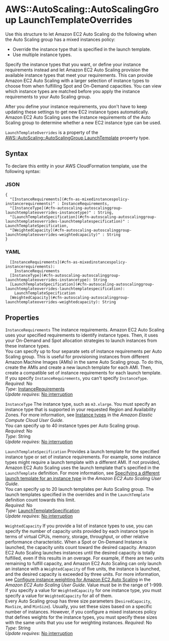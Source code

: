 # AWS::AutoScaling::AutoScalingGroup LaunchTemplateOverrides<a name="aws-properties-autoscaling-autoscalinggroup-launchtemplateoverrides"></a>

Use this structure to let Amazon EC2 Auto Scaling do the following when the Auto Scaling group has a mixed instances policy:

- Override the instance type that is specified in the launch template\.
- Use multiple instance types\.

Specify the instance types that you want, or define your instance requirements instead and let Amazon EC2 Auto Scaling provision the available instance types that meet your requirements\. This can provide Amazon EC2 Auto Scaling with a larger selection of instance types to choose from when fulfilling Spot and On\-Demand capacities\. You can view which instance types are matched before you apply the instance requirements to your Auto Scaling group\.

After you define your instance requirements, you don't have to keep updating these settings to get new EC2 instance types automatically\. Amazon EC2 Auto Scaling uses the instance requirements of the Auto Scaling group to determine whether a new EC2 instance type can be used\.

`LaunchTemplateOverrides` is a property of the [AWS::AutoScaling::AutoScalingGroup LaunchTemplate](https://docs.aws.amazon.com/AWSCloudFormation/latest/UserGuide/aws-properties-autoscaling-autoscalinggroup-launchtemplate.html) property type\.

## Syntax<a name="aws-properties-autoscaling-autoscalinggroup-launchtemplateoverrides-syntax"></a>

To declare this entity in your AWS CloudFormation template, use the following syntax:

### JSON<a name="aws-properties-autoscaling-autoscalinggroup-launchtemplateoverrides-syntax.json"></a>

```
{
  "[InstanceRequirements](#cfn-as-mixedinstancespolicy-instancerequirements)" : InstanceRequirements,
  "[InstanceType](#cfn-autoscaling-autoscalinggroup-launchtemplateoverrides-instancetype)" : String,
  "[LaunchTemplateSpecification](#cfn-autoscaling-autoscalinggroup-launchtemplateoverrides-launchtemplatespecification)" : LaunchTemplateSpecification,
  "[WeightedCapacity](#cfn-autoscaling-autoscalinggroup-launchtemplateoverrides-weightedcapacity)" : String
}
```

### YAML<a name="aws-properties-autoscaling-autoscalinggroup-launchtemplateoverrides-syntax.yaml"></a>

```
  [InstanceRequirements](#cfn-as-mixedinstancespolicy-instancerequirements):
    InstanceRequirements
  [InstanceType](#cfn-autoscaling-autoscalinggroup-launchtemplateoverrides-instancetype): String
  [LaunchTemplateSpecification](#cfn-autoscaling-autoscalinggroup-launchtemplateoverrides-launchtemplatespecification):
    LaunchTemplateSpecification
  [WeightedCapacity](#cfn-autoscaling-autoscalinggroup-launchtemplateoverrides-weightedcapacity): String
```

## Properties<a name="aws-properties-autoscaling-autoscalinggroup-launchtemplateoverrides-properties"></a>

`InstanceRequirements` <a name="cfn-as-mixedinstancespolicy-instancerequirements"></a>
The instance requirements\. Amazon EC2 Auto Scaling uses your specified requirements to identify instance types\. Then, it uses your On\-Demand and Spot allocation strategies to launch instances from these instance types\.  
You can specify up to four separate sets of instance requirements per Auto Scaling group\. This is useful for provisioning instances from different Amazon Machine Images \(AMIs\) in the same Auto Scaling group\. To do this, create the AMIs and create a new launch template for each AMI\. Then, create a compatible set of instance requirements for each launch template\.  
If you specify `InstanceRequirements`, you can't specify `InstanceType`\.
_Required_: No  
_Type_: [InstanceRequirements](aws-properties-autoscaling-autoscalinggroup-instancerequirements.md)  
_Update requires_: [No interruption](https://docs.aws.amazon.com/AWSCloudFormation/latest/UserGuide/using-cfn-updating-stacks-update-behaviors.html#update-no-interrupt)

`InstanceType` <a name="cfn-autoscaling-autoscalinggroup-launchtemplateoverrides-instancetype"></a>
The instance type, such as `m3.xlarge`\. You must specify an instance type that is supported in your requested Region and Availability Zones\. For more information, see [Instance types](https://docs.aws.amazon.com/AWSEC2/latest/UserGuide/instance-types.html) in the _Amazon Elastic Compute Cloud User Guide_\.  
You can specify up to 40 instance types per Auto Scaling group\.  
_Required_: No  
_Type_: String  
_Update requires_: [No interruption](https://docs.aws.amazon.com/AWSCloudFormation/latest/UserGuide/using-cfn-updating-stacks-update-behaviors.html#update-no-interrupt)

`LaunchTemplateSpecification` <a name="cfn-autoscaling-autoscalinggroup-launchtemplateoverrides-launchtemplatespecification"></a>
Provides a launch template for the specified instance type or set of instance requirements\. For example, some instance types might require a launch template with a different AMI\. If not provided, Amazon EC2 Auto Scaling uses the launch template that's specified in the `LaunchTemplate` definition\. For more information, see [Specifying a different launch template for an instance type](https://docs.aws.amazon.com/autoscaling/ec2/userguide/ec2-auto-scaling-mixed-instances-groups-launch-template-overrides.html) in the _Amazon EC2 Auto Scaling User Guide_\.  
You can specify up to 20 launch templates per Auto Scaling group\. The launch templates specified in the overrides and in the `LaunchTemplate` definition count towards this limit\.  
_Required_: No  
_Type_: [LaunchTemplateSpecification](aws-properties-autoscaling-autoscalinggroup-launchtemplatespecification.md)  
_Update requires_: [No interruption](https://docs.aws.amazon.com/AWSCloudFormation/latest/UserGuide/using-cfn-updating-stacks-update-behaviors.html#update-no-interrupt)

`WeightedCapacity` <a name="cfn-autoscaling-autoscalinggroup-launchtemplateoverrides-weightedcapacity"></a>
If you provide a list of instance types to use, you can specify the number of capacity units provided by each instance type in terms of virtual CPUs, memory, storage, throughput, or other relative performance characteristic\. When a Spot or On\-Demand Instance is launched, the capacity units count toward the desired capacity\. Amazon EC2 Auto Scaling launches instances until the desired capacity is totally fulfilled, even if this results in an overage\. For example, if there are two units remaining to fulfill capacity, and Amazon EC2 Auto Scaling can only launch an instance with a `WeightedCapacity` of five units, the instance is launched, and the desired capacity is exceeded by three units\. For more information, see [Configure instance weighting for Amazon EC2 Auto Scaling](https://docs.aws.amazon.com/autoscaling/ec2/userguide/ec2-auto-scaling-mixed-instances-groups-instance-weighting.html) in the _Amazon EC2 Auto Scaling User Guide_\. Value must be in the range of 1\-999\.  
If you specify a value for `WeightedCapacity` for one instance type, you must specify a value for `WeightedCapacity` for all of them\.  
Every Auto Scaling group has three size parameters \(`DesiredCapacity`, `MaxSize`, and `MinSize`\)\. Usually, you set these sizes based on a specific number of instances\. However, if you configure a mixed instances policy that defines weights for the instance types, you must specify these sizes with the same units that you use for weighting instances\.
_Required_: No  
_Type_: String  
_Update requires_: [No interruption](https://docs.aws.amazon.com/AWSCloudFormation/latest/UserGuide/using-cfn-updating-stacks-update-behaviors.html#update-no-interrupt)
